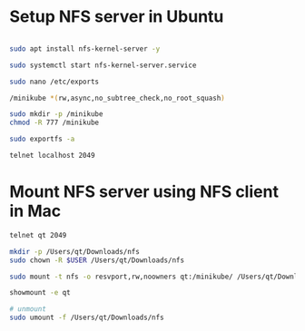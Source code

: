 
# Setup NFS server in Ubuntu
```sh

sudo apt install nfs-kernel-server -y

sudo systemctl start nfs-kernel-server.service

sudo nano /etc/exports

/minikube *(rw,async,no_subtree_check,no_root_squash)

sudo mkdir -p /minikube
chmod -R 777 /minikube

sudo exportfs -a

telnet localhost 2049

```

# Mount NFS server using NFS client in Mac

```sh
telnet qt 2049

mkdir -p /Users/qt/Downloads/nfs
sudo chown -R $USER /Users/qt/Downloads/nfs

sudo mount -t nfs -o resvport,rw,noowners qt:/minikube/ /Users/qt/Downloads/nfs

showmount -e qt

# unmount
sudo umount -f /Users/qt/Downloads/nfs
```
